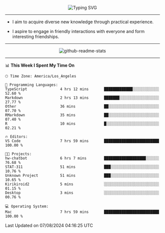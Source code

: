 <p align="center">
  <img src="https://readme-typing-svg.demolab.com?font=Fira+Code&weight=500&size=32&duration=2500&pause=1600&center=true&vCenter=true&random=false&width=1024&height=64&lines=Hi+there+%F0%9F%91%8B;I'm+delighted+you+could+make+it+here+%F0%9F%8E%89;I'm+Harry%2C+a+college+student+still+finding+my+way" alt="Typing SVG" />
</p>


---


- I aim to acquire diverse new knowledge through practical experience.

- I aspire to engage in friendly interactions with everyone and form interesting friendships.


---


<p align="center">
  <img src="https://github-readme-stats.vercel.app/api?username=Harry-Jing&show_icons=true" alt="github-readme-stats"/>
</p>


---

<!--START_SECTION:waka-->
📊 **This Week I Spent My Time On** 

```text
🕑︎ Time Zone: America/Los_Angeles

💬 Programming Languages: 
TypeScript               4 hrs 12 mins       █████████████░░░░░░░░░░░░   52.60 % 
Markdown                 2 hrs 13 mins       ███████░░░░░░░░░░░░░░░░░░   27.77 % 
Other                    36 mins             ██░░░░░░░░░░░░░░░░░░░░░░░   07.70 % 
RMarkdown                35 mins             ██░░░░░░░░░░░░░░░░░░░░░░░   07.40 % 
R                        10 mins             █░░░░░░░░░░░░░░░░░░░░░░░░   02.21 % 

🔥 Editors: 
VS Code                  7 hrs 59 mins       █████████████████████████   100.00 % 

🐱‍💻 Projects: 
hw-chatbot               6 hrs 7 mins        ███████████████████░░░░░░   76.68 % 
STAT-311                 51 mins             ███░░░░░░░░░░░░░░░░░░░░░░   10.76 % 
Unknown Project          51 mins             ███░░░░░░░░░░░░░░░░░░░░░░   10.65 % 
Kirikiroid2              5 mins              ░░░░░░░░░░░░░░░░░░░░░░░░░   01.15 % 
Desktop                  3 mins              ░░░░░░░░░░░░░░░░░░░░░░░░░   00.76 % 

💻 Operating System: 
Mac                      7 hrs 59 mins       █████████████████████████   100.00 % 
```


 Last Updated on 07/08/2024 04:16:25 UTC
<!--END_SECTION:waka-->
